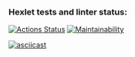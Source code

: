 ### Hexlet tests and linter status:

[![Actions Status](https://github.com/DanikDreamer/python-pytest-testing-project-79/actions/workflows/hexlet-check.yml/badge.svg)](https://github.com/DanikDreamer/python-pytest-testing-project-79/actions)
[![Maintainability](https://qlty.sh/badges/d6b1ea06-3715-4fc3-9b80-e9c57833e1c6/maintainability.svg)](https://qlty.sh/gh/DanikDreamer/projects/python-pytest-testing-project-79)

[![asciicast](https://asciinema.org/a/Omu0vIyXoDFs9ryIiUOJhAWWE.svg)](https://asciinema.org/a/Omu0vIyXoDFs9ryIiUOJhAWWE)
